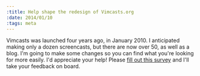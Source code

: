```yaml
--- 
:title: Help shape the redesign of Vimcasts.org
:date: 2014/01/10
:tags: meta
---
```


Vimcasts was launched four years ago, in January 2010. I anticipated making only a dozen screencasts, but there are now over 50, as well as a blog. I'm going to make some changes so you can find what you're looking for more easily. I'd appreciate your help! Please [fill out this survey][survey] and I'll take your feedback on board.

[survey]: https://docs.google.com/forms/d/1BT-6eVqTbsk6XmE2xzJHzNDHyTJArgYb-L9BTRLZGY0/viewform
